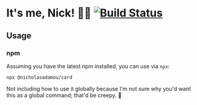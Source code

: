 # It's me, Nick! 👋🏼 [![Build Status](https://travis-ci.org/nicholasadamou/nicholasadamou.svg?branch=master)](https://travis-ci.org/nicholasadamou/nicholasadamou)

## Usage

### npm

Assuming you have the latest npm installed, you can use via `npx`:

```
npx @nicholasadamou/card
```

Not including how to use it globally because I'm not sure why you'd want this as a global command; that'd be creepy. 🤨
